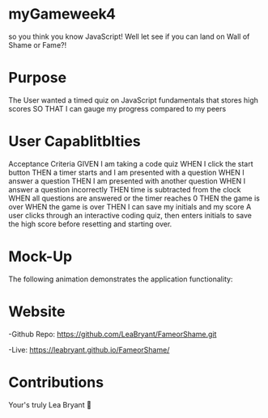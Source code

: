 # myGameweek4
so you think you know JavaScript! Well let see if you can land on Wall of Shame or Fame?!

# Purpose 
The User wanted a timed quiz on JavaScript fundamentals that stores high scores
SO THAT I can gauge my progress compared to my peers

# User Capablitblties 
Acceptance Criteria
GIVEN I am taking a code quiz
WHEN I click the start button
THEN a timer starts and I am presented with a question
WHEN I answer a question
THEN I am presented with another question
WHEN I answer a question incorrectly
THEN time is subtracted from the clock
WHEN all questions are answered or the timer reaches 0
THEN the game is over
WHEN the game is over
THEN I can save my initials and my score
A user clicks through an interactive coding quiz, then enters initials to save the high score before resetting and starting over.

# Mock-Up
The following animation demonstrates the application functionality:

# Website 
-Github Repo: https://github.com/LeaBryant/FameorShame.git

-Live: https://leabryant.github.io/FameorShame/

# Contributions 
Your's truly Lea Bryant 🦄 
